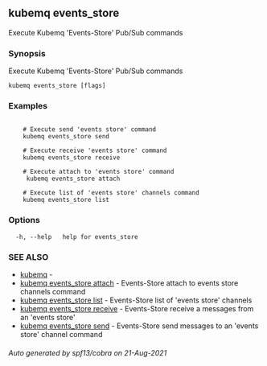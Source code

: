 ## kubemq events_store

Execute Kubemq 'Events-Store' Pub/Sub commands

### Synopsis

Execute Kubemq 'Events-Store' Pub/Sub commands

```
kubemq events_store [flags]
```

### Examples

```

	# Execute send 'events store' command 
	kubemq events_store send

	# Execute receive 'events store' command
	kubemq events_store receive

	# Execute attach to 'events store' command
	 kubemq events_store attach

	# Execute list of 'events store' channels command
 	kubemq events_store list

```

### Options

```
  -h, --help   help for events_store
```

### SEE ALSO

* [kubemq](kubemq.md)	 - 
* [kubemq events_store attach](kubemq_events_store_attach.md)	 - Events-Store attach to events store channels command
* [kubemq events_store list](kubemq_events_store_list.md)	 - Events-Store list of 'events store' channels
* [kubemq events_store receive](kubemq_events_store_receive.md)	 - Events-Store receive a messages from an 'events store'
* [kubemq events_store send](kubemq_events_store_send.md)	 - Events-Store send messages to an 'events store' channel command

###### Auto generated by spf13/cobra on 21-Aug-2021
